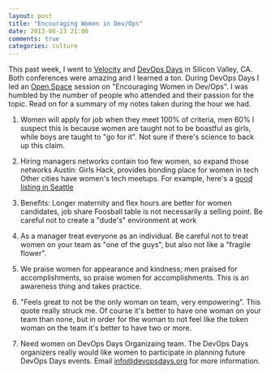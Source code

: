 ```yaml
---
layout: post
title: "Encouraging Women in Dev/Ops"
date: 2013-06-23 21:00
comments: true
categories: culture
---
```


This past week, I went to [Velocity][1] and [DevOps Days][2] in Silicon Valley, CA. Both
conferences were amazing and I learned a ton. During DevOps Days I led an [Open
Space][3] session on "Encouraging Women in Dev/Ops". I was humbled by the number
of people who attended and their passion for the topic. Read on for a summary of
my notes taken during the hour we had.

[1]: http://velocityconf.com/velocity2013
[2]: http://devopsdays.org/events/2013-mountainview/program/
[3]: http://martinfowler.com/bliki/OpenSpace.html
<!-- more -->

1. Women will apply for job when they meet 100% of criteria, men 60%
I suspect this is because women are taught not to be boastful as girls, while
boys are taught to "go for it". Not sure if there's science to back up this
claim.

2. Hiring managers networks contain too few women, so expand those networks
Austin: Girls Hack, provides bonding place for women in tech
Other cities have women's tech meetups. For example, here's a [good listing in
Seattle][4]

3. Benefits: Longer maternity and flex hours are better for women candidates,
   job share Foosball table is not necessarily a selling point. Be careful not
to create a "dude's" environment at work

4. As a manager treat everyone as an individual. Be careful not to treat women
   on your team as "one of the guys", but also not like a "fragile flower".

5. We praise women for appearance and kindness; men praised for accomplishments, so
praise women for accomplishments. This is an awareness thing and takes practice.

6. "Feels great to not be the only woman on team, very empowering". This quote
   really struck me. Of course it's better to have one woman on your team than
none, but in order for the woman to not feel like the token woman on the team
it's better to have two or more.

7. Need women on DevOps Days Organizaing team. The DevOps Days organizers really
would like women to participate in planning future DevOps Days events. Email
[info@devopsdays.org][5] for more information.

[4]: http://www.meetup.com/find/?categories=&keywords=women+technology&radius=5
[5]: mailto://info@devopsdays.org
